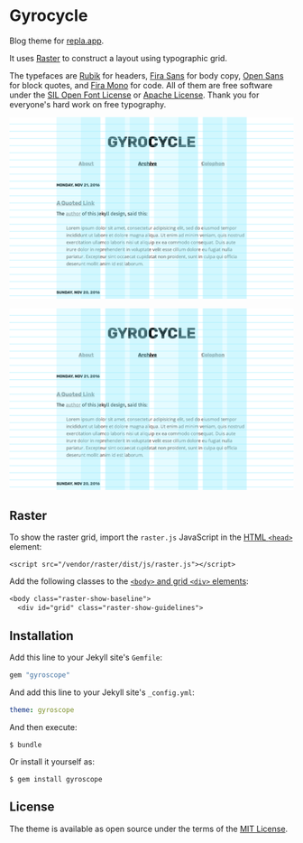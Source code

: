 # Gyrocycle

Blog theme for [repla.app](https://repla.app).

It uses [Raster](https://github.com/robenkleene/raster) to construct a layout using typographic grid.

The typefaces are [Rubik][rubik] for headers, [Fira Sans][firasans] for body copy, [Open Sans][opensans] for block quotes, and [Fira Mono][firamono] for code. All of them are free software under the [SIL Open Font License](https://en.wikipedia.org/wiki/SIL_Open_Font_License) or [Apache License](https://www.apache.org/licenses/LICENSE-2.0.html). Thank you for everyone's hard work on free typography.

[rubik]: https://github.com/googlefonts/rubik "Rubik"
[opensans]: https://github.com/google/fonts/ "Open Sans"
[firasans]: https://github.com/mozilla/Fira "Fira Sans"
[firamono]: https://github.com/mozilla/Fira "Fira Mono"

![Gyrocycle](gyrocycle-grid.png)

![Gyrocycle Grid](gyrocycle-grid.png)

## Raster

To show the raster grid, import the `raster.js` JavaScript in the [HTML `<head>`](_includes/head.html) element:

	<script src="/vendor/raster/dist/js/raster.js"></script>

Add the following classes to the [`<body>` and grid `<div>` elements](_layouts/default.html):

	<body class="raster-show-baseline">
	  <div id="grid" class="raster-show-guidelines">

## Installation

Add this line to your Jekyll site's `Gemfile`:

```ruby
gem "gyroscope"
```

And add this line to your Jekyll site's `_config.yml`:

```yaml
theme: gyroscope
```

And then execute:

    $ bundle

Or install it yourself as:

    $ gem install gyroscope

## License

The theme is available as open source under the terms of the [MIT License](https://opensource.org/licenses/MIT).

